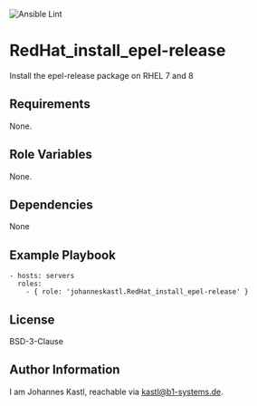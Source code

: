 ![Ansible Lint](https://github.com/johanneskastl/ansible-role-RedHat_install_epel-release/workflows/Ansible%20Lint/badge.svg)

RedHat_install_epel-release
=========

Install the epel-release package on RHEL 7 and 8

Requirements
------------

None.

Role Variables
--------------

None.

Dependencies
------------

None

Example Playbook
----------------

    - hosts: servers
      roles:
        - { role: 'johanneskastl.RedHat_install_epel-release' }

License
-------

BSD-3-Clause

Author Information
------------------

I am Johannes Kastl, reachable via kastl@b1-systems.de.
